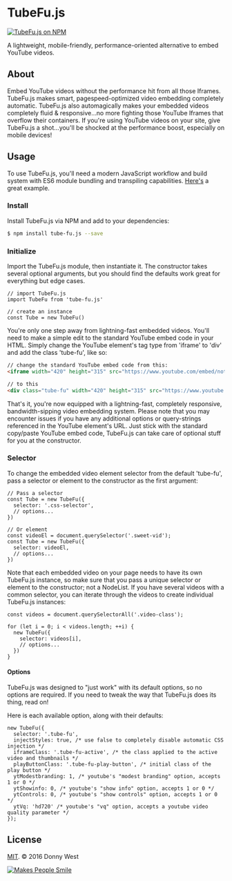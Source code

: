 # TubeFu.js
[![TubeFu.js on NPM](https://img.shields.io/npm/v/tube-fu.js.svg)](https://www.npmjs.com/package/tube-fu.js)

A lightweight, mobile-friendly, performance-oriented alternative to embed YouTube videos.

## About
Embed YouTube videos without the performance hit from all those Iframes.  TubeFu.js makes smart, pagespeed-optimized video embedding completely automatic.  TubeFu.js also automagically makes your embedded videos completely fluid & responsive...no more fighting those YouTube Iframes that overflow their containers.  If you're using YouTube videos on your site, give TubeFu.js a shot...you'll be shocked at the performance boost, especially on mobile devices!

## Usage
To use TubeFu.js, you'll need a modern JavaScript workflow and build system with ES6 module bundling and transpiling capabilities.  [Here's](https://github.com/callmecavs/outset) a great example.

### Install
Install TubeFu.js via NPM and add to your dependencies:

```bash
$ npm install tube-fu.js --save
```

### Initialize

Import the TubeFu.js module, then instantiate it.  The constructor takes several optional arguments, but you should find the defaults work great for everything but edge cases.

```es6
// import TubeFu.js
import TubeFu from 'tube-fu.js'

// create an instance
const Tube = new TubeFu()
```

You're only one step away from lightning-fast embedded videos.  You'll need to make a simple edit to the standard YouTube embed code in your HTML.  Simply change the YouTube element's tag type from 'iframe' to 'div' and add the class 'tube-fu', like so:

```html
// change the standard YouTube embed code from this:
<iframe width="420" height="315" src="https://www.youtube.com/embed/notKtAgfwDA" frameborder="0" allowfullscreen></iframe>

// to this
<div class="tube-fu" width="420" height="315" src="https://www.youtube.com/embed/notKtAgfwDA" frameborder="0" allowfullscreen></div>
```

That's it, you're now equipped with a lightning-fast, completely responsive, bandwidth-sipping video embedding system.  Please note that you may encounter issues if you have any additional options or query-strings referenced in the YouTube element's URL.  Just stick with the standard copy/paste YouTube embed code, TubeFu.js can take care of optional stuff for you at the constructor.

### Selector

To change the embedded video element selector from the default 'tube-fu', pass a selector or element to the constructor as the first argument:

```es6
// Pass a selector
const Tube = new TubeFu({
  selector: '.css-selector',
  // options...
})

// Or element
const videoEl = document.querySelector('.sweet-vid');
const Tube = new TubeFu({
  selector: videoEl,
  // options...
})
```

Note that each embedded video on your page needs to have its own TubeFu.js instance, so make sure that you pass a unique selector or element to the constructor; not a NodeList.  If you have several videos with a common selector, you can iterate through the videos to create individual TubeFu.js instances:

```es6
const videos = document.querySelectorAll('.video-class');

for (let i = 0; i < videos.length; ++i) {
  new TubeFu({
    selector: videos[i],
    // options...
  })
}
```

#### Options

TubeFu.js was designed to "just work" with its default options, so no options are required.  If you need to tweak the way that TubeFu.js does its thing, read on!

Here is each available option, along with their defaults:

```es6
new TubeFu({
  selector: '.tube-fu',
  injectStyles: true, /* use false to completely disable automatic CSS injection */
  iframeClass: '.tube-fu-active', /* the class applied to the active video and thumbnails */
  playButtonClass: '.tube-fu-play-button', /* initial class of the play button */
  ytModestbranding: 1, /* youtube's "modest branding" option, accepts 1 or 0 */
  ytShowinfo: 0, /* youtube's "show info" option, accepts 1 or 0 */
  ytControls: 0, /* youtube's "show controls" option, accepts 1 or 0 */
  ytVq: 'hd720' /* youtube's "vq" option, accepts a youtube video quality parameter */
});
```

## License

[MIT](https://opensource.org/licenses/MIT). © 2016 Donny West

[![Makes People Smile](http://forthebadge.com/images/badges/makes-people-smile.svg)](http://forthebadge.com)
